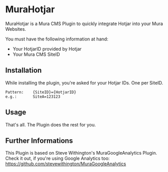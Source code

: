 # MuraHotjar
MuraHotjar is a Mura CMS Plugin to quickly integrate Hotjar into your Mura Websites.

You must have the following information at hand:
- Your HotjarID provided by Hotjar
- Your Mura CMS SiteID

## Installation
While installing the plugin, you're asked for your Hotjar IDs. One per SiteID. 

	Pattern:	{SiteID}={HotjarID}
	e.g.:		SiteA=123123
	
## Usage
That's all. The Plugin does the rest for you. 

## Further Informations
This Plugin is based on Steve Withington's MuraGoogleAnalytics Plugin. Check it out, if you're using Google Analytics too: https://github.com/stevewithington/MuraGoogleAnalytics
